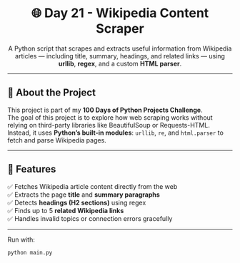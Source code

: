 <h1 align="center">🌐 Day 21 - Wikipedia Content Scraper</h1>

<p align="center">
  A Python script that scrapes and extracts useful information from Wikipedia articles — including title, summary, headings, and related links — using <b>urllib</b>, <b>regex</b>, and a custom <b>HTML parser</b>.
</p>

---

## 📖 About the Project
This project is part of my **100 Days of Python Projects Challenge**.  
The goal of this project is to explore how web scraping works without relying on third-party libraries like BeautifulSoup or Requests-HTML.  
Instead, it uses **Python’s built-in modules**: `urllib`, `re`, and `html.parser` to fetch and parse Wikipedia pages.

---

## 🚀 Features
✅ Fetches Wikipedia article content directly from the web  
✅ Extracts the page **title** and **summary paragraphs**  
✅ Detects **headings (H2 sections)** using regex  
✅ Finds up to 5 **related Wikipedia links**  
✅ Handles invalid topics or connection errors gracefully  

---

Run with:
   ```bash
   python main.py
